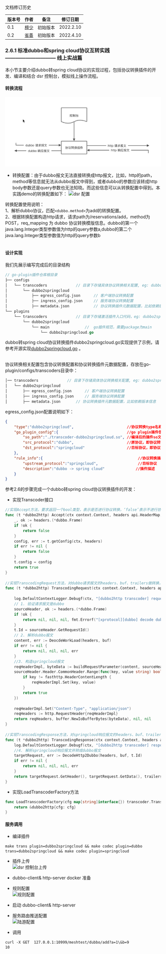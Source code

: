 文档修订历史

| 版本号 | 作者 | 备注     | 修订日期  |
| ------ | ---- | -------- | --------- |
| 0.1    | [檀少](https://github.com/Tanc010) | 初始版本 | 2022.2.10 |
| 0.2 | [省善](https://github.com/YIDWang) | 初始版本 | 2022.4.10 |

<a name="B0LtO"></a>
### 2.6.1 标准dubbo和spring cloud协议互转实践 —————————— 线上实战篇
本小节主要介绍dubbo转spring cloud协议的实现过程，包括协议转换插件的开发、编译和结合 dsr 控制台，模拟线上操作流程。
<a name="wFy3B"></a>
#### 转换流程
![image.png](./images/dubbo_springcloud_transcoder.jpg)
- 转换配置：由于dubbo报文无法直接转换成http报文，比如，http的path，method等信息就无法从dubbo报文中得到，或者dubbo的参数应该转成http body参数还是query参数也无法知晓。而这些信息可以从转换配置中得到。本实践demo的转换配置如下：
![dsr 配置](TODO)

转换配置使用说明：<br />
1、解析dubbo协议，匹配`<dubbo.method>`为add的转换配置。<br />
2、根据转换配置构造http请求，请求path为/reservations/add，method为POST，req_mapping 为 dubbo 协议转换模版信息。dubbo的第一个java.lang.Integer类型参数值为http的query参数a,dubbo的第二个java.lang.Integer类型参数值为http的query参数b<br />​<br />
<a name="AZmez"></a>

#### 设计实现
我们先展示编写完成后的目录结构
```go
// go-plugin插件仓库根目录
├── configs
│   └── transcoders				// 目录下存储具体协议转换相关配置, eg: dubbo2springcloud
│       └── dubbo2springcloud
│           ├── egress_config.json		// 客户端协议转换配置
│           ├── ingress_config.json		// 服务端协议转换配置
│           ├── metadata.json			// 协议转换插件元数据配置，比如依赖版本信息
└── plugins
    └── transcoders				// 目录下存储激活插件入口代码，eg: dubbo2springcloud
        └── dubbo2springcloud
            └── main				//  go插件规范，需要package为main
                └── dubbo2springcloud.go
```
dubbo转spring cloud协议转换插件dubbo2springcloud.go实现提供了示例，请参考开源实现[dubbo2springcloud.go](https://github.com/mosn/extensions/blob/master/go-plugin/plugins/transcoders/dubbo2springcloud/main/dubbo2sp.go) 。<br />​

协议转换相关配置包含协议转换配置和协议转换插件元数据配置，存放在go-plugin/configs/transcoders目录中：
```go
│── transcoders				// 目录下存储具体协议转换相关配置, eg: dubbo2springcloud
│   └── dubbo2springcloud
│       ├── egress_config.json		// 客户端协议转换配置
│       ├── ingress_config.json		// 服务端协议转换配置
│       ├── metadata.json		// 协议转换插件元数据配置，比如依赖版本信息
```
egress_config.json配置说明如下：
```json
{
    "type":"dubbo2springcloud",                        //协议转换type名称，同协议转换目录名称
    "go_plugin_config":{                               //go plugin插件信息
        "so_path":"./transcoder-dubbo2springcloud.so", //编译后的插件so文件路径
        "src_protocol":"dubbo",                        //原协议，即协议转换前的协议
        "dst_protocol":"springcloud"                   //目标协议，即协议转换后的协议
    },
    "rule_info":{                                           //协议转换插件配置信息
        "upstream_protocol":"springcloud",                  //目标协议
        "description":"dubbo -> spring cloud"              //插件描述
    }
}
```
参考2.6的步骤完成一个dubbo转spring cloud协议转换插件的开发：

- 实现Transcoder接口
```go
//实现Accept方法，要求返回一个bool类型，表示是否进行协议转换，‘false’表示不进行协议转换。
func (t *dubbo2http) Accept(ctx context.Context, headers api.HeaderMap, buf api.IoBuffer, trailers api.HeaderMap) bool {
    _, ok := headers.(*dubbo.Frame)
    if !ok {
        return false
    }
    config, err := t.getConfig(ctx, headers)
    if err != nil {
        return false
    }
    t.config = config
    return true
}

//实现TranscodingRequest方法，对dubbo请求报文的headers、buf、trailers做转换，返回springcloud报文的headers、buf、trailers。
func (t *dubbo2http) TranscodingRequest(ctx context.Context, headers api.HeaderMap, buf api.IoBuffer, trailers api.HeaderMap) (api.HeaderMap, api.IoBuffer, api.HeaderMap, error) {

	log.DefaultContextLogger.Debugf(ctx, "[dubbo2http transcoder] request header %v ,buf %v,", headers, buf)
	// 1. 验证请求报文是dubbo
	sourceHeader, ok := headers.(*dubbo.Frame)
	if !ok {
		return nil, nil, nil, fmt.Errorf("[xprotocol][dubbo] decode dubbo header type error")
	}
	t.Id = sourceHeader.GetRequestId()
	// 2. 解析dubbo报文
	content, err := DeocdeWorkLoad(headers, buf)
	if err != nil {
		return nil, nil, nil, err
	}
    //3. 构造springcloud报文
	reqHeaderImpl, byteData := buildRequestParameter(content, sourceHeader)
	sourceHeader.Header.CommonHeader.Range(func(key, value string) bool {
		if key != fasthttp.HeaderContentLength {
			reqHeaderImpl.Set(key, value)
		}
		return true
	})

	reqHeaderImpl.Set("Content-Type", "application/json")
	reqHeaders := http.RequestHeader{reqHeaderImpl}
	return reqHeaders, buffer.NewIoBufferBytes(byteData), nil, nil
}

//实现TranscodingResponse方法，对springcloud响应报文的headers、buf、trailers做转换，返回dubbo报文的headers、buf、trailers。
func (t *dubbo2http) TranscodingResponse(ctx context.Context, headers api.HeaderMap, buf api.IoBuffer, trailers api.HeaderMap) (api.HeaderMap, api.IoBuffer, api.HeaderMap, error) {
	log.DefaultContextLogger.Debugf(ctx, "[dubbo2http transcoder] response header %v ,buf %v,", headers, buf)
	//4. 解析springcloud响应报文并转成dubbo报文
    targetRequest, err := DecodeHttp2Dubbo(headers, buf, t.Id)
	if err != nil {
		return nil, nil, nil, err
	}
	return targetRequest.GetHeader(), targetRequest.GetData(), trailers, nil
}
```

- 实现LoadTranscoderFactory方法
```go
func LoadTranscoderFactory(cfg map[string]interface{}) transcoder.Transcoder {
	return &dubbo2http{cfg: cfg}
}
```
<a name="AMYYs"></a>

#### 服务调用
- 编译插件
```shell
make trans plugin=dubbo2springcloud && make codec plugin=dubbo trans=dubbo2springcloud && make codec plugin=springcloud
```

- 插件上传</br>
![dsr 控制台上传]()

- dubbo-client& http-server docker 准备</br>

- 规则配置</br>
![规则配置]()

- 启动 dubbo-client& http-server

- 服务路由推送配置</br>
![陆游配置]()

- 调用
```shell
curl -X GET  127.0.0.1:10999/meshtest/dubbo/add?a=1\&b=9
10
```